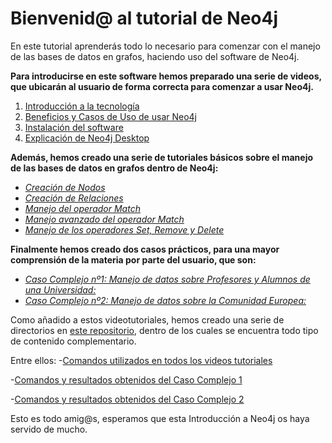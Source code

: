 # Bienvenid@ al tutorial de Neo4j

En este tutorial aprenderás todo lo necesario para comenzar con el manejo de las bases de datos en grafos, haciendo uso del software de Neo4j.

**Para introducirse en este software hemos preparado una serie de videos, que ubicarán al usuario de forma correcta para comenzar a usar Neo4j.**
1. [Introducción a la tecnología](https://www.youtube.com/watch?v=PgypzLFFUf8&t=2s)
2. [Beneficios y Casos de Uso de usar Neo4j](https://www.youtube.com/watch?v=zdFK9-HBczg&t=4s)
3. [Instalación del software]()
4. [Explicación de Neo4j Desktop](https://www.youtube.com/watch?v=Wn5qooV5TXc)

**Además, hemos creado una serie de tutoriales básicos sobre el manejo de las bases de datos en grafos dentro de Neo4j:**
- [_Creación de Nodos_]()
- [_Creación de Relaciones_]()
- [_Manejo del operador Match_](https://www.youtube.com/watch?v=UaQ3jn0Rzvk&t=1s)
- [_Manejo avanzado del operador Match_](https://www.youtube.com/watch?v=Vl6-5cWz6ig&t=11s)
- [_Manejo de los operadores Set, Remove y Delete_](https://www.youtube.com/watch?v=F2CfkPZf-5s&t=6s)

**Finalmente hemos creado dos casos prácticos, para una mayor comprensión de la materia por parte del usuario, que son:**
- [_Caso Complejo nº1: Manejo de datos sobre Profesores y Alumnos de una Universidad:_]()
- [_Caso Complejo nº2: Manejo de datos sobre la Comunidad Europea:_](https://youtu.be/8tQAAaEsb8s)

Como añadido a estos videotutoriales, hemos creado una serie de directorios en [este repositorio](https://github.com/PW-Neo4j-Isa-Pablo/Neo4j), dentro de los cuales se encuentra todo tipo de contenido complementario.

Entre ellos: 
-[Comandos utilizados en todos los videos tutoriales](https://github.com/PW-Neo4j-Isa-Pablo/Neo4j/blob/master/Ejercicios/Básicos/Documento_De_Comandos.pdf)

-[Comandos y resultados obtenidos del Caso Complejo 1](https://github.com/PW-Neo4j-Isa-Pablo/Neo4j/blob/master/Ejercicios/Casos_Complejos/2_Profesores_Alumnos/Comandos_Profesores_Alumnos.pdf)

-[Comandos y resultados obtenidos del Caso Complejo 2](https://github.com/PW-Neo4j-Isa-Pablo/Neo4j/blob/master/Ejercicios/Casos_Complejos/2_Comunidad_Europea/Comandos_Comunidad_Europea.pdf)

Esto es todo amig@s, esperamos que esta Introducción a Neo4j os haya servido de mucho.
